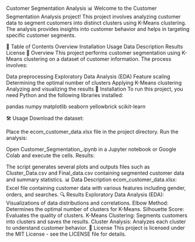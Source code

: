 Customer Segmentation Analysis 📊
Welcome to the Customer Segmentation Analysis project! This project involves analyzing customer data to segment customers into distinct clusters using K-Means clustering. The analysis provides insights into customer behavior and helps in targeting specific customer segments.

📁 Table of Contents
Overview
Installation
Usage
Data Description
Results
License
📝 Overview
This project performs customer segmentation using K-Means clustering on a dataset of customer information. The process involves:

Data preprocessing
Exploratory Data Analysis (EDA)
Feature scaling
Determining the optimal number of clusters
Applying K-Means clustering
Analyzing and visualizing the results
🚀 Installation
To run this project, you need Python and the following libraries installed:

pandas
numpy
matplotlib
seaborn
yellowbrick
scikit-learn

🛠️ Usage
Download the dataset:

Place the ecom_customer_data.xlsx file in the project directory.
Run the analysis:

Open Customer_Segmentation_.ipynb in a Jupyter notebook or Google Colab and execute the cells.
Results:

The script generates several plots and outputs files such as Cluster_Data.csv and Final_data.csv containing segmented customer data and summary statistics.
📊 Data Description
ecom_customer_data.xlsx: Excel file containing customer data with various features including gender, orders, and searches.
🔍 Results
Exploratory Data Analysis (EDA): Visualizations of data distributions and correlations.
Elbow Method: Determines the optimal number of clusters for K-Means.
Silhouette Score: Evaluates the quality of clusters.
K-Means Clustering: Segments customers into clusters and saves the results.
Cluster Analysis: Analyzes each cluster to understand customer behavior.
📝 License
This project is licensed under the MIT License - see the LICENSE file for details.

